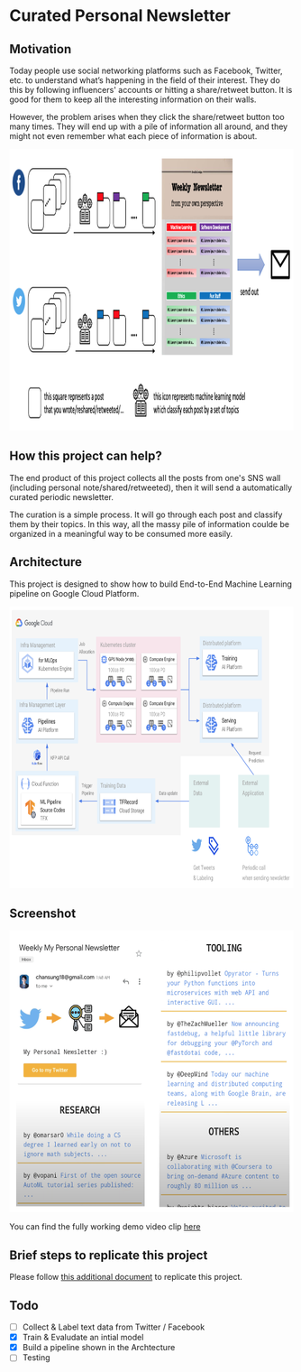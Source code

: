 # Curated Personal Newsletter

## Motivation
Today people use social networking platforms such as Facebook, Twitter, etc. to understand what’s happening in the field of their interest. They do this by following influencers' accounts or hitting a share/retweet button. It is good for them to keep all the interesting information on their walls.

However, the problem arises when they click the share/retweet button too many times. They will end up with a pile of information all around, and they might not even remember what each piece of information is about.

<img src="./assets/image/overview.png" height=500px/>

## How this project can help?
The end product of this project collects all the posts from one's SNS wall (including personal note/shared/retweeted), then it will send a automatically curated periodic newsletter. 

The curation is a simple process. It will go through each post and classify them by their topics. In this way, all the massy pile of information coulde be organized in a meaningful way to be consumed more easily.

## Architecture
This project is designed to show how to build End-to-End Machine Learning pipeline on Google Cloud Platform. 

<img src="./assets/image/architecture_v2.png" height=500px/>

## Screenshot

<img src="./assets/image/screenshot.png" height=500px/>

You can find the fully working demo video clip [here](https://www.youtube.com/watch?v=PKK8jyHIb9k)

## Brief steps to replicate this project

Please follow [this additional document]() to replicate this project.

## Todo
- [ ] Collect & Label text data from Twitter / Facebook
- [X] Train & Evaludate an intial model 
- [X] Build a pipeline shown in the Archtecture
- [ ] Testing
